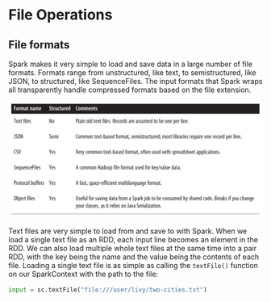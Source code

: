 # File Operations

## File formats
Spark makes it very simple to load and save data in a large number of file
formats. Formats range from unstructured, like text, to semistructured, like
JSON, to structured, like SequenceFiles. The input formats that Spark wraps all
transparently handle compressed formats based on the file extension.

![File formats](file-formats.png)

Text files are very simple to load from and save to with Spark. When we load 
a single text file as an RDD, each input line becomes an element in the RDD. We can also
load multiple whole text files at the same time into a pair RDD, with the key being the
name and the value being the contents of each file. Loading a single text file is as simple as calling the `textFile()` function on our SparkContext with the path to the file:

```Python
input = sc.textFile("file:///user/livy/two-cities.txt")
```
